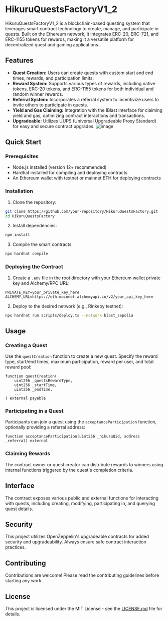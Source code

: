 # HikuruQuestsFactoryV1_2

HikuruQuestsFactoryV1_2 is a blockchain-based questing system that leverages smart contract technology to create, manage, and participate in quests. Built on the Ethereum network, it integrates ERC-20, ERC-721, and ERC-1155 tokens for rewards, making it a versatile platform for decentralized quest and gaming applications.

## Features

- **Quest Creation:** Users can create quests with custom start and end times, rewards, and participation limits.
- **Reward System:** Supports various types of rewards, including native tokens, ERC-20 tokens, and ERC-1155 tokens for both individual and random winner rewards.
- **Referral System:** Incorporates a referral system to incentivize users to invite others to participate in quests.
- **Yield and Gas Claiming:** Integration with the IBlast interface for claiming yield and gas, optimizing contract interactions and transactions.
- **Upgradeable:** Utilizes UUPS (Universal Upgradeable Proxy Standard) for easy and secure contract upgrades.
![image](https://github.com/HikuruOfficial/Hikuru-Occassion/assets/132744928/85198e23-bb38-4612-9012-9b6acb593d4f)

## Quick Start

### Prerequisites

- Node.js installed (version 12+ recommended)
- Hardhat installed for compiling and deploying contracts
- An Ethereum wallet with testnet or mainnet ETH for deploying contracts

### Installation

1. Clone the repository:

```bash
git clone https://github.com/your-repository/HikuruQuestsFactory.git
cd HikuruQuestsFactory
```

2. Install dependencies:

```bash
npm install
```

3. Compile the smart contracts:

```bash
npx hardhat compile
```

### Deploying the Contract

1. Create a `.env` file in the root directory with your Ethereum wallet private key and Alchemy/RPC URL:

```
PRIVATE_KEY=your_private_key_here
ALCHEMY_URL=https://eth-mainnet.alchemyapi.io/v2/your_api_key_here
```

2. Deploy to the desired network (e.g., Rinkeby testnet):

```bash
npx hardhat run scripts/deploy.ts --network blast_sepolia
```

## Usage

### Creating a Quest

Use the `questCreation` function to create a new quest. Specify the reward type, start/end times, maximum participation, reward per user, and total reward pool:

```solidity
function questCreation(
    uint256 _questsRewardType,
    uint256 _startTime,
    uint256 _endTime,
    ...
) external payable
```

### Participating in a Quest

Participants can join a quest using the `acceptanceParticipation` function, optionally providing a referral address:

```solidity
function acceptanceParticipation(uint256 _hikuruQid, address _referral) external
```

### Claiming Rewards

The contract owner or quest creator can distribute rewards to winners using internal functions triggered by the quest's completion criteria.

## Interface

The contract exposes various public and external functions for interacting with quests, including creating, modifying, participating in, and querying quest details.

## Security

This project utilizes OpenZeppelin's upgradeable contracts for added security and upgradeability. Always ensure safe contract interaction practices.

## Contributing

Contributions are welcome! Please read the contributing guidelines before starting any work.

## License

This project is licensed under the MIT License - see the [LICENSE.md](LICENSE) file for details.
